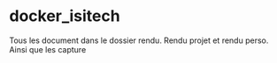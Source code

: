 ﻿# docker_isitech
Tous les document dans le dossier rendu.
Rendu projet et rendu perso.
Ainsi que les capture
